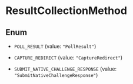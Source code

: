 

# ResultCollectionMethod

## Enum


* `POLL_RESULT` (value: `"PollResult"`)

* `CAPTURE_REDIRECT` (value: `"CaptureRedirect"`)

* `SUBMIT_NATIVE_CHALLENGE_RESPONSE` (value: `"SubmitNativeChallengeResponse"`)



